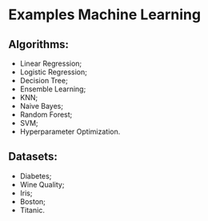 ﻿# Examples Machine Learning
 
 ## Algorithms:
 - Linear Regression;
 - Logistic Regression;
 - Decision Tree;
 - Ensemble Learning;
 - KNN;
 - Naive Bayes;
 - Random Forest;
 - SVM;
 - Hyperparameter Optimization.
 
 ## Datasets:
 - Diabetes;
 - Wine Quality;
 - Iris;
 - Boston;
 - Titanic.
 
